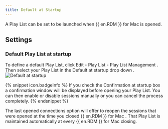 ```yaml
---
title: Default at Startup
---
```

A Play List can be set to be launched when {{ en.RDM }} for Mac is opened. 

## Settings 

### Default Play List at startup 

To define a default Play List, click Edit - Play List - Play List Management .   Then select your Play List in the Default at startup drop down .  
![Default at startup](https://webdevolutions.azureedge.net/docs/en/rdm/mac/clip10124.png) 

{% snippet icon.badgeInfo %} 
If you check the Confirmation at startup box a confirmation window will be displayed before opening your Play List. You can then enable or disable sessions manually or you can cancel the process completely. 
{% endsnippet %}
 
The last opened connections option will offer to reopen the sessions that were opened at the time you closed {{ en.RDM }} for Mac . That Play List is maintained automatically at every {{ en.RDM }} for Mac closing. 

